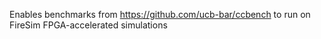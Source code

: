 Enables benchmarks from https://github.com/ucb-bar/ccbench to run on FireSim FPGA-accelerated simulations
